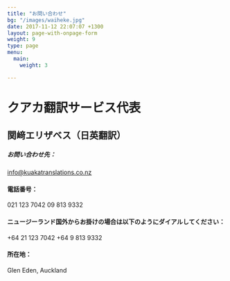 ```yaml
---
title: "お問い合わせ"
bg: "/images/waiheke.jpg"
date: 2017-11-12 22:07:07 +1300
layout: page-with-onpage-form
weight: 9
type: page
menu:
  main:
    weight: 3

---
```

# クアカ翻訳サービス代表

## 関﨑エリザベス（日英翻訳）

##### お問い合わせ先：

[info@kuakatranslations.co.nz](mailto:info@kuakatranslations.co.nz)

#### 電話番号：

021 123 7042
09 813 9332

#### ニュージーランド国外からお掛けの場合は以下のようにダイアルしてください：

\+64 21 123 7042
\+64 9 813 9332

#### 所在地：

Glen Eden, Auckland